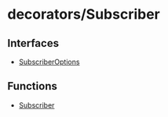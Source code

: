 # decorators/Subscriber

## Interfaces

- [SubscriberOptions](interfaces/SubscriberOptions.md)

## Functions

- [Subscriber](functions/Subscriber.md)
